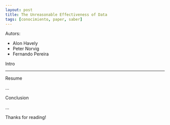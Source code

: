 ```yaml
---
layout: post
title: The Unreasonable Effectiveness of Data
tags: [conocimiento, paper, saber]
---
```


<!--Resumen-->

Autors:

- Alon Havely
- Peter Norvig
- Fernando Pereira


Intro


---
<!--more-->


Resume

...

Conclusion

...
  
Thanks for reading!